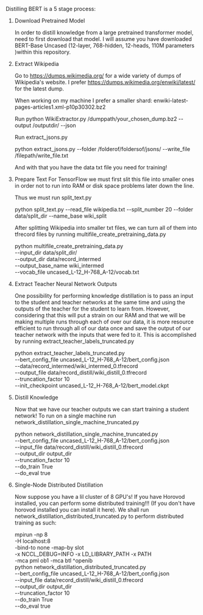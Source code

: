 Distilling BERT is a 5 stage process:
1. Download Pretrained Model

      In order to distill knowledge from a large pretrained transformer model, need to first download that model.
      I will assume you have downloaded BERT-Base Uncased (12-layer, 768-hidden, 12-heads, 110M parameters )within this repository.

2. Extract Wikipedia
      
      Go to https://dumps.wikimedia.org/ for a wide variety of dumps of Wikipedia's website. I prefer https://dumps.wikimedia.org/enwiki/latest/ for the latest dump.

      When working on my machine I prefer a smaller shard: enwiki-latest-pages-articles1.xml-p10p30302.bz2
      
      Run python WikiExtractor.py /dumppath/your_chosen_dump.bz2 --output /outputdir/ --json 
      
      Run extract_jsons.py 
      
      python extract_jsons.py --folder /folderof/foldersof/jsons/ --write_file /filepath/write_file.txt 
      
      And with that you have the data txt file you need for training!

3. Prepare Text For TensorFlow
      we must first slit this file into smaller ones in order not to run into RAM or disk space problems later down the line. 
      
      Thus we must run split_text.py
      
      python split_text.py --read_file wikipedia.txt --split_number 20 --folder data/split_dir --name_base wiki_split
      
      After splitting Wikipedia into smaller txt files, we can turn all of them into tfrecord files by running multifile_create_pretraining_data.py
      
      python multifile_create_pretraining_data.py \
    --input_dir data/split_dir/ \
    --output_dir data/record_intermed \
    --output_base_name wiki_intermed \
    --vocab_file uncased_L-12_H-768_A-12/vocab.txt
    
4. Extract Teacher Neural Network Outputs
      
      One possibility for performing knowledge distillation is to pass an input to the student and teacher networks at the same time and using the outputs of the teacher for the student to learn from. However, considering that this will put a strain on our RAM and that we will be making multiple runs through each of over our data, it is more resource efficient to run through all of our data once and save the output of our teacher network with the inputs that were fed to it. This is accomplished by running extract_teacher_labels_truncated.py
      
      python extract_teacher_labels_truncated.py \
    --bert_config_file uncased_L-12_H-768_A-12/bert_config.json \
    --data/record_intermed/wiki_intermed_0.tfrecord \
    --output_file data/record_distill/wiki_distill_0.tfrecord \
    --truncation_factor 10 \
    --init_checkpoint uncased_L-12_H-768_A-12/bert_model.ckpt 
5. Distill Knowledge 
    
    Now that we have our teacher outputs we can start training a student network! To run on a single machine run network_distillation_single_machine_truncated.py
    
    python network_distillation_single_machine_truncated.py \
    --bert_config_file uncased_L-12_H-768_A-12/bert_config.json \
    --input_file data/record_distill/wiki_distill_0.tfrecord \
    --output_dir output_dir \
    --truncation_factor 10 \
    --do_train True \
    --do_eval true  
6. Single-Node Distributed Distillation
    
    
    Now suppose you have a lil cluster of 8 GPU's! If you have Horovod installed, you can perform some distributed training!!! (If you don't have horovod installed you can install it here). We shall run network_distillation_distributed_truncated.py to perform distributed training as such:
    
    

    mpirun -np 8 \
    -H localhost:8 \
    -bind-to none -map-by slot \
    -x NCCL_DEBUG=INFO -x LD_LIBRARY_PATH -x PATH \
    -mca pml ob1 -mca btl ^openib \
    python network_distillation_distributed_truncated.py \
    --bert_config_file uncased_L-12_H-768_A-12/bert_config.json \
    --input_file data/record_distill/wiki_distill_0.tfrecord \
    --output_dir output_dir \
    --truncation_factor 10 \
    --do_train True \
    --do_eval true

